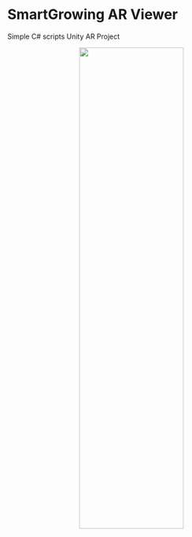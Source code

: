 # SmartGrowing AR Viewer
Simple C# scripts Unity AR Project


<div align="center">
  <img src="https://user-images.githubusercontent.com/89952475/216860271-7c2fb164-8a89-4fb4-8244-80cd7978bd10.png" width="65%" height="50%">
</div>
